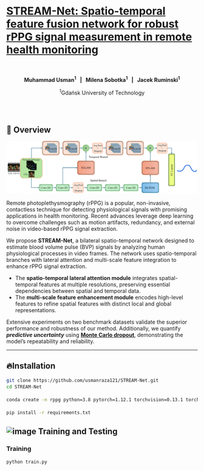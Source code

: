 <h1 align="left">
  <a href="https://doi.org/10.1016/j.knosys.2025.114080" target="_blank">
    STREAM-Net: Spatio-temporal feature fusion network for robust rPPG signal measurement in remote health monitoring
  </a>
</h1>


<div align="center" style="margin-top: 20px; margin-bottom: 20px;">

<br>

**Muhammad Usman<sup>1</sup> &nbsp;&nbsp;|&nbsp;&nbsp; Milena Sobotka<sup>1</sup> &nbsp;&nbsp;|&nbsp;&nbsp; Jacek Ruminski<sup>1</sup>**


<sup>1</sup>Gdańsk University of Technology

<br><br>

</div>


## 🚀 Overview
![STREAM-Net](figures/figure1.png)

Remote photoplethysmography (rPPG) is a popular, non-invasive, contactless technique for detecting physiological signals with promising applications in health monitoring. Recent advances leverage deep learning to overcome challenges such as motion artifacts, redundancy, and external noise in video-based rPPG signal extraction.

We propose **STREAM-Net**, a bilateral spatio-temporal network designed to estimate blood volume pulse (BVP) signals by analyzing human physiological processes in video frames. The network uses spatio-temporal branches with lateral attention and multi-scale feature integration to enhance rPPG signal extraction.

- The **spatio-temporal lateral attention module** integrates spatial-temporal features at multiple resolutions, preserving essential dependencies between spatial and temporal data.
- The **multi-scale feature enhancement module** encodes high-level features to refine spatial features with distinct local and global representations.

Extensive experiments on two benchmark datasets validate the superior performance and robustness of our method. Additionally, we quantify ***predictive uncertainty*** using **[Monte Carlo dropout](link)**, demonstrating the model’s repeatability and reliability.

---



## 🔥Installation
```bash
git clone https://github.com/usmanraza121/STREAM-Net.git
cd STREAM-Net

conda create -n rppg python=3.8 pytorch=1.12.1 torchvision=0.13.1 torchaudio=0.12.1 cudatoolkit=10.2 -c pytorch -q -y

pip install -r requirements.txt
```

## <img width="40" height="40" alt="image" src="https://github.com/user-attachments/assets/096a7afc-0e6d-42fe-8017-c8f9b6f38dff" /> Training and Testing
### Training
```bash
python train.py

```



